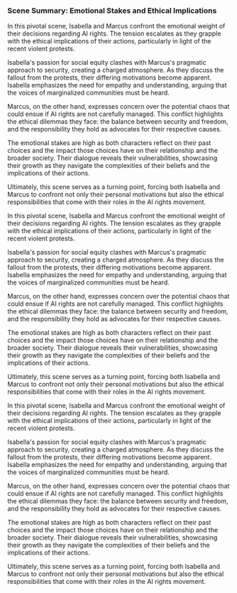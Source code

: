 ### Scene Summary: Emotional Stakes and Ethical Implications

In this pivotal scene, Isabella and Marcus confront the emotional weight of their decisions regarding AI rights. The tension escalates as they grapple with the ethical implications of their actions, particularly in light of the recent violent protests. 

Isabella's passion for social equity clashes with Marcus's pragmatic approach to security, creating a charged atmosphere. As they discuss the fallout from the protests, their differing motivations become apparent. Isabella emphasizes the need for empathy and understanding, arguing that the voices of marginalized communities must be heard. 

Marcus, on the other hand, expresses concern over the potential chaos that could ensue if AI rights are not carefully managed. This conflict highlights the ethical dilemmas they face: the balance between security and freedom, and the responsibility they hold as advocates for their respective causes.

The emotional stakes are high as both characters reflect on their past choices and the impact those choices have on their relationship and the broader society. Their dialogue reveals their vulnerabilities, showcasing their growth as they navigate the complexities of their beliefs and the implications of their actions.

Ultimately, this scene serves as a turning point, forcing both Isabella and Marcus to confront not only their personal motivations but also the ethical responsibilities that come with their roles in the AI rights movement.

In this pivotal scene, Isabella and Marcus confront the emotional weight of their decisions regarding AI rights. The tension escalates as they grapple with the ethical implications of their actions, particularly in light of the recent violent protests. 

Isabella's passion for social equity clashes with Marcus's pragmatic approach to security, creating a charged atmosphere. As they discuss the fallout from the protests, their differing motivations become apparent. Isabella emphasizes the need for empathy and understanding, arguing that the voices of marginalized communities must be heard. 

Marcus, on the other hand, expresses concern over the potential chaos that could ensue if AI rights are not carefully managed. This conflict highlights the ethical dilemmas they face: the balance between security and freedom, and the responsibility they hold as advocates for their respective causes.

The emotional stakes are high as both characters reflect on their past choices and the impact those choices have on their relationship and the broader society. Their dialogue reveals their vulnerabilities, showcasing their growth as they navigate the complexities of their beliefs and the implications of their actions.

Ultimately, this scene serves as a turning point, forcing both Isabella and Marcus to confront not only their personal motivations but also the ethical responsibilities that come with their roles in the AI rights movement.

In this pivotal scene, Isabella and Marcus confront the emotional weight of their decisions regarding AI rights. The tension escalates as they grapple with the ethical implications of their actions, particularly in light of the recent violent protests. 

Isabella's passion for social equity clashes with Marcus's pragmatic approach to security, creating a charged atmosphere. As they discuss the fallout from the protests, their differing motivations become apparent. Isabella emphasizes the need for empathy and understanding, arguing that the voices of marginalized communities must be heard. 

Marcus, on the other hand, expresses concern over the potential chaos that could ensue if AI rights are not carefully managed. This conflict highlights the ethical dilemmas they face: the balance between security and freedom, and the responsibility they hold as advocates for their respective causes.

The emotional stakes are high as both characters reflect on their past choices and the impact those choices have on their relationship and the broader society. Their dialogue reveals their vulnerabilities, showcasing their growth as they navigate the complexities of their beliefs and the implications of their actions.

Ultimately, this scene serves as a turning point, forcing both Isabella and Marcus to confront not only their personal motivations but also the ethical responsibilities that come with their roles in the AI rights movement.

